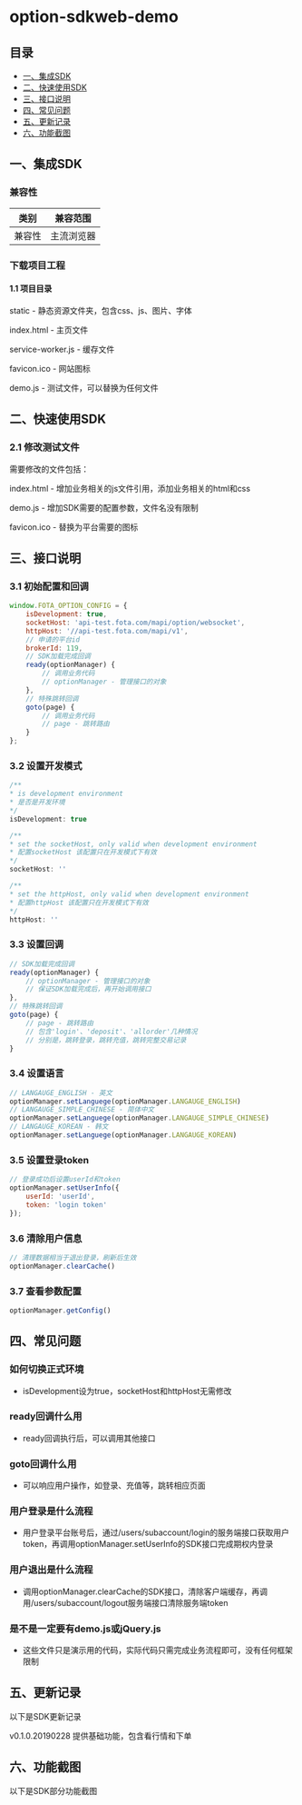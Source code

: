 # option-sdkweb-demo
## 目录
- [一、集成SDK](#一集成sdk)
- [二、快速使用SDK](#二快速使用sdk)
- [三、接口说明](#三接口说明)
- [四、常见问题](#四常见问题)
- [五、更新记录](#五更新记录)
- [六、功能截图](#六功能截图)


## 一、集成SDK

### 兼容性

| 类别     | 兼容范围                      |
| -------- | ----------------------------- |
| 兼容性     | 主流浏览器       |

### 下载项目工程

#### 1.1 项目目录

static - 静态资源文件夹，包含css、js、图片、字体

index.html - 主页文件

service-worker.js - 缓存文件

favicon.ico - 网站图标

demo.js - 测试文件，可以替换为任何文件


## 二、快速使用SDK

### 2.1 修改测试文件

需要修改的文件包括：

index.html - 增加业务相关的js文件引用，添加业务相关的html和css

demo.js - 增加SDK需要的配置参数，文件名没有限制

favicon.ico - 替换为平台需要的图标


## 三、接口说明

### 3.1 初始配置和回调

```javascript
window.FOTA_OPTION_CONFIG = {
    isDevelopment: true,
    socketHost: 'api-test.fota.com/mapi/option/websocket',
    httpHost: '//api-test.fota.com/mapi/v1',
    // 申请的平台id
    brokerId: 119,
    // SDK加载完成回调
    ready(optionManager) {
        // 调用业务代码
        // optionManager - 管理接口的对象
    },
    // 特殊跳转回调
    goto(page) {
        // 调用业务代码
        // page - 跳转路由
    }
};
```

### 3.2 设置开发模式

```javascript
/**
* is development environment
* 是否是开发环境
*/
isDevelopment: true

/**
* set the socketHost, only valid when development environment
* 配置socketHost 该配置只在开发模式下有效
*/
socketHost: ''

/**
* set the httpHost, only valid when development environment
* 配置httpHost 该配置只在开发模式下有效
*/
httpHost: ''
```

### 3.3 设置回调

```javascript
// SDK加载完成回调
ready(optionManager) {
    // optionManager - 管理接口的对象
    // 保证SDK加载完成后，再开始调用接口
},
// 特殊跳转回调
goto(page) {
    // page - 跳转路由
    // 包含'login'、'deposit'、'allorder'几种情况
    // 分别是，跳转登录，跳转充值，跳转完整交易记录
}
```

### 3.4 设置语言

```javascript
// LANGAUGE_ENGLISH - 英文
optionManager.setLanguege(optionManager.LANGAUGE_ENGLISH)
// LANGAUGE_SIMPLE_CHINESE - 简体中文
optionManager.setLanguege(optionManager.LANGAUGE_SIMPLE_CHINESE)
// LANGAUGE_KOREAN - 韩文
optionManager.setLanguege(optionManager.LANGAUGE_KOREAN)
```

### 3.5 设置登录token

```javascript
// 登录成功后设置userId和token
optionManager.setUserInfo({
    userId: 'userId',
    token: 'login token'
});
```

### 3.6 清除用户信息

```javascript
// 清理数据相当于退出登录，刷新后生效
optionManager.clearCache()
```

### 3.7 查看参数配置
```javascript
optionManager.getConfig()
```


## 四、常见问题

### 如何切换正式环境
- isDevelopment设为true，socketHost和httpHost无需修改

### ready回调什么用
- ready回调执行后，可以调用其他接口

### goto回调什么用
- 可以响应用户操作，如登录、充值等，跳转相应页面

### 用户登录是什么流程
- 用户登录平台账号后，通过/users/subaccount/login的服务端接口获取用户token，再调用optionManager.setUserInfo的SDK接口完成期权内登录

### 用户退出是什么流程
- 调用optionManager.clearCache的SDK接口，清除客户端缓存，再调用/users/subaccount/logout服务端接口清除服务端token

### 是不是一定要有demo.js或jQuery.js
- 这些文件只是演示用的代码，实际代码只需完成业务流程即可，没有任何框架限制


## 五、更新记录
以下是SDK更新记录

v0.1.0.20190228 提供基础功能，包含看行情和下单


## 六、功能截图
以下是SDK部分功能截图
